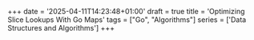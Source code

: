 +++
date = '2025-04-11T14:23:48+01:00'
draft = true
title = 'Optimizing Slice Lookups With Go Maps'
tags = ["Go", "Algorithms"]
series = ['Data Structures and Algorithms']
+++